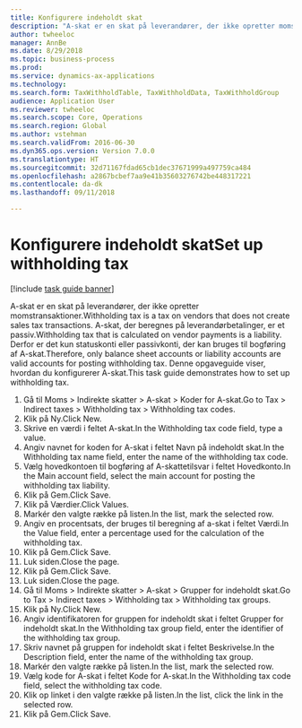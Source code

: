 ```yaml
--- 
title: Konfigurere indeholdt skat
description: "A-skat er en skat på leverandører, der ikke opretter momstransaktioner."
author: twheeloc
manager: AnnBe
ms.date: 8/29/2018
ms.topic: business-process
ms.prod: 
ms.service: dynamics-ax-applications
ms.technology: 
ms.search.form: TaxWithholdTable, TaxWithholdData, TaxWithholdGroup
audience: Application User
ms.reviewer: twheeloc
ms.search.scope: Core, Operations
ms.search.region: Global
ms.author: vstehman
ms.search.validFrom: 2016-06-30
ms.dyn365.ops.version: Version 7.0.0
ms.translationtype: HT
ms.sourcegitcommit: 32d71167fdad65cb1dec37671999a497759ca484
ms.openlocfilehash: a2867bcbef7aa9e41b35603276742be448317221
ms.contentlocale: da-dk
ms.lasthandoff: 09/11/2018

---
```

# <a name="set-up-withholding-tax"></a><span data-ttu-id="aa944-103">Konfigurere indeholdt skat</span><span class="sxs-lookup"><span data-stu-id="aa944-103">Set up withholding tax</span></span>

[!include [task guide banner](../../includes/task-guide-banner.md)]

<span data-ttu-id="aa944-104">A-skat er en skat på leverandører, der ikke opretter momstransaktioner.</span><span class="sxs-lookup"><span data-stu-id="aa944-104">Withholding tax is a tax on vendors that does not create sales tax transactions.</span></span> <span data-ttu-id="aa944-105">A-skat, der beregnes på leverandørbetalinger, er et passiv.</span><span class="sxs-lookup"><span data-stu-id="aa944-105">Withholding tax that is calculated on vendor payments is a liability.</span></span> <span data-ttu-id="aa944-106">Derfor er det kun statuskonti eller passivkonti, der kan bruges til bogføring af A-skat.</span><span class="sxs-lookup"><span data-stu-id="aa944-106">Therefore, only balance sheet accounts or liability accounts are valid accounts for posting withholding tax.</span></span> <span data-ttu-id="aa944-107">Denne opgaveguide viser, hvordan du konfigurerer A-skat.</span><span class="sxs-lookup"><span data-stu-id="aa944-107">This task guide demonstrates how to set up withholding tax.</span></span>

1. <span data-ttu-id="aa944-108">Gå til Moms > Indirekte skatter > A-skat > Koder for A-skat.</span><span class="sxs-lookup"><span data-stu-id="aa944-108">Go to Tax > Indirect taxes > Withholding tax > Withholding tax codes.</span></span>
2. <span data-ttu-id="aa944-109">Klik på Ny.</span><span class="sxs-lookup"><span data-stu-id="aa944-109">Click New.</span></span>
3. <span data-ttu-id="aa944-110">Skrive en værdi i feltet A-skat.</span><span class="sxs-lookup"><span data-stu-id="aa944-110">In the Withholding tax code field, type a value.</span></span>
4. <span data-ttu-id="aa944-111">Angiv navnet for koden for A-skat i feltet Navn på indeholdt skat.</span><span class="sxs-lookup"><span data-stu-id="aa944-111">In the Withholding tax name field, enter the name of the withholding tax code.</span></span>
5. <span data-ttu-id="aa944-112">Vælg hovedkontoen til bogføring af A-skattetilsvar i feltet Hovedkonto.</span><span class="sxs-lookup"><span data-stu-id="aa944-112">In the Main account field, select the main account for posting the withholding tax liability.</span></span>
6. <span data-ttu-id="aa944-113">Klik på Gem.</span><span class="sxs-lookup"><span data-stu-id="aa944-113">Click Save.</span></span>
7. <span data-ttu-id="aa944-114">Klik på Værdier.</span><span class="sxs-lookup"><span data-stu-id="aa944-114">Click Values.</span></span>
8. <span data-ttu-id="aa944-115">Markér den valgte række på listen.</span><span class="sxs-lookup"><span data-stu-id="aa944-115">In the list, mark the selected row.</span></span>
9. <span data-ttu-id="aa944-116">Angiv en procentsats, der bruges til beregning af a-skat i feltet Værdi.</span><span class="sxs-lookup"><span data-stu-id="aa944-116">In the Value field, enter a percentage used for the calculation of the withholding tax.</span></span>
10. <span data-ttu-id="aa944-117">Klik på Gem.</span><span class="sxs-lookup"><span data-stu-id="aa944-117">Click Save.</span></span>
11. <span data-ttu-id="aa944-118">Luk siden.</span><span class="sxs-lookup"><span data-stu-id="aa944-118">Close the page.</span></span>
12. <span data-ttu-id="aa944-119">Klik på Gem.</span><span class="sxs-lookup"><span data-stu-id="aa944-119">Click Save.</span></span>
13. <span data-ttu-id="aa944-120">Luk siden.</span><span class="sxs-lookup"><span data-stu-id="aa944-120">Close the page.</span></span>
14. <span data-ttu-id="aa944-121">Gå til Moms > Indirekte skatter > A-skat > Grupper for indeholdt skat.</span><span class="sxs-lookup"><span data-stu-id="aa944-121">Go to Tax > Indirect taxes > Withholding tax > Withholding tax groups.</span></span>
15. <span data-ttu-id="aa944-122">Klik på Ny.</span><span class="sxs-lookup"><span data-stu-id="aa944-122">Click New.</span></span>
16. <span data-ttu-id="aa944-123">Angiv identifikatoren for gruppen for indeholdt skat i feltet Grupper for indeholdt skat.</span><span class="sxs-lookup"><span data-stu-id="aa944-123">In the Withholding tax group field, enter the identifier of the withholding tax group.</span></span>
17. <span data-ttu-id="aa944-124">Skriv navnet på gruppen for indeholdt skat i feltet Beskrivelse.</span><span class="sxs-lookup"><span data-stu-id="aa944-124">In the Description field, enter the name of the withholding tax group.</span></span>
18. <span data-ttu-id="aa944-125">Markér den valgte række på listen.</span><span class="sxs-lookup"><span data-stu-id="aa944-125">In the list, mark the selected row.</span></span>
19. <span data-ttu-id="aa944-126">Vælg kode for A-skat i feltet Kode for A-skat.</span><span class="sxs-lookup"><span data-stu-id="aa944-126">In the Withholding tax code field, select the withholding tax code.</span></span>
20. <span data-ttu-id="aa944-127">Klik op linket i den valgte række på listen.</span><span class="sxs-lookup"><span data-stu-id="aa944-127">In the list, click the link in the selected row.</span></span>
21. <span data-ttu-id="aa944-128">Klik på Gem.</span><span class="sxs-lookup"><span data-stu-id="aa944-128">Click Save.</span></span>


